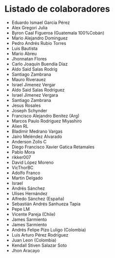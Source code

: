# Listado de colaboradores
* Eduardo Ismael García Pérez
* Alex Gregori Julia
* Byron Caal Figueroa (Guatemala 100%Cobán)
* Mario Alejandro Dominguez
* Pedro Andrés Rubio Torres
* Luis Bautista
* Mario Abreu
* Jhonnatan Flores
* Carlo Joaquín Buendía Díaz
* Aldo Said Salas Rodríg
* Santiago Zambrana
* Mauro Riverauez
* Israel Jimenez Vergar
* Aldo Said Salas Rodríguez
* Israel Jimenez Vergara
* Santiago Zambrana
* Jesus Rosales
* Joseph Schynder
* Francisco Alejandro Benitez (Arg)
* Marcos Paulo Rodriguez Miyashiro
* Alien RL
* Bladimir Medrano Vargas
* Jairo Meléndez Alvarado
* Anderson Zolis C
* Diego Francisco Xavier Gatica Retamales
* Pablo Mora
* rikker007 
* David López Moreno
* VicThorBC
* Adolfo Franco
* Martin Delgado
* Israel
* Andrés Sánchez
* Ulises Hernández 
* Alfredo Sánchez (España)
* Sebastián Andrés Sanhueza Tapia 
* Pepe LM
* Vicente Pareja (Chile)
* James Sarmiento
* James Sarmiento
* Andrés Felipe Pizo Luligo (Colombia)
* Luis Arturo Pérez Rodríguez
* Juan Leon (Colombia)
* Kendall Stiven Salazar Soto
* Jhon Aracayo






















